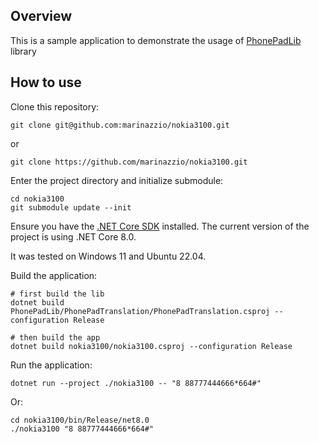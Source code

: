 ## Overview

This is a sample application to demonstrate the usage of [PhonePadLib](marinazzio/PhonePadLib) library

## How to use

Clone this repository:

```shell
git clone git@github.com:marinazzio/nokia3100.git
```

or

```shell
git clone https://github.com/marinazzio/nokia3100.git
```

Enter the project directory and initialize submodule:

```shell
cd nokia3100
git submodule update --init
```

Ensure you have the [.NET Core SDK](https://dotnet.microsoft.com/download) installed. The current version of the project is using .NET Core 8.0.

It was tested on Windows 11 and Ubuntu 22.04.

Build the application:

```shell
# first build the lib
dotnet build PhonePadLib/PhonePadTranslation/PhonePadTranslation.csproj --configuration Release

# then build the app
dotnet build nokia3100/nokia3100.csproj --configuration Release
```

Run the application:

```shell
dotnet run --project ./nokia3100 -- "8 88777444666*664#"
```

Or:

```shell
cd nokia3100/bin/Release/net8.0
./nokia3100 "8 88777444666*664#"
```
